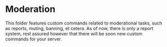 # Moderation
This folder features custom commands related to moderational tasks, such as reports, muting, banning, et cetera.
As of now, there is only a report system, rest assured however that there will be soon new custom commands for your server.